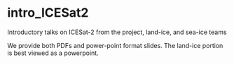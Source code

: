 # intro_ICESat2
Introductory talks on ICESat-2 from the project, land-ice, and sea-ice teams

We provide both PDFs and power-point format slides.  The land-ice portion is best viewed as a powerpoint.
